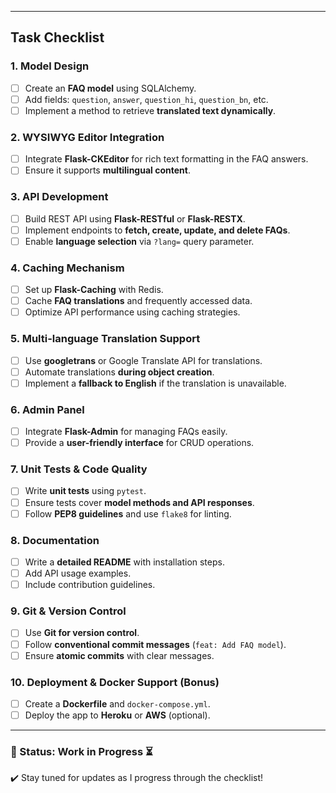 
---

##  Task Checklist  

###  1. Model Design  
- [ ] Create an **FAQ model** using SQLAlchemy.  
- [ ] Add fields: `question`, `answer`, `question_hi`, `question_bn`, etc.  
- [ ] Implement a method to retrieve **translated text dynamically**.  

###  2. WYSIWYG Editor Integration  
- [ ] Integrate **Flask-CKEditor** for rich text formatting in the FAQ answers.  
- [ ] Ensure it supports **multilingual content**.  

###  3. API Development  
- [ ] Build REST API using **Flask-RESTful** or **Flask-RESTX**.  
- [ ] Implement endpoints to **fetch, create, update, and delete FAQs**.  
- [ ] Enable **language selection** via `?lang=` query parameter.  

###  4. Caching Mechanism  
- [ ] Set up **Flask-Caching** with Redis.  
- [ ] Cache **FAQ translations** and frequently accessed data.  
- [ ] Optimize API performance using caching strategies.  

###  5. Multi-language Translation Support  
- [ ] Use **googletrans** or Google Translate API for translations.  
- [ ] Automate translations **during object creation**.  
- [ ] Implement a **fallback to English** if the translation is unavailable.  

###  6. Admin Panel  
- [ ] Integrate **Flask-Admin** for managing FAQs easily.  
- [ ] Provide a **user-friendly interface** for CRUD operations.  

###  7. Unit Tests & Code Quality  
- [ ] Write **unit tests** using `pytest`.  
- [ ] Ensure tests cover **model methods and API responses**.  
- [ ] Follow **PEP8 guidelines** and use `flake8` for linting.  

###  8. Documentation  
- [ ] Write a **detailed README** with installation steps.  
- [ ] Add API usage examples.  
- [ ] Include contribution guidelines.  

###  9. Git & Version Control  
- [ ] Use **Git for version control**.  
- [ ] Follow **conventional commit messages** (`feat: Add FAQ model`).  
- [ ] Ensure **atomic commits** with clear messages.  

###  10. Deployment & Docker Support (Bonus)  
- [ ] Create a **Dockerfile** and `docker-compose.yml`.  
- [ ] Deploy the app to **Heroku** or **AWS** (optional).  

---

### 📢 Status: Work in Progress ⏳  
✔️ Stay tuned for updates as I progress through the checklist!  

